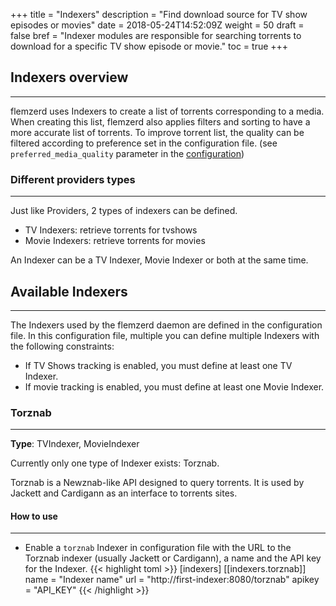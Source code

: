 +++
title = "Indexers"
description = "Find download source for TV show episodes or movies"
date = 2018-05-24T14:52:09Z
weight = 50
draft = false
bref = "Indexer modules are responsible for searching torrents to download for a specific TV show episode or movie."
toc = true
+++

## Indexers overview
---

flemzerd uses Indexers to create a list of torrents corresponding to a media. When creating this list, flemzerd also applies filters and sorting to have a more accurate list of torrents.
To improve torrent list, the quality can be filtered according to preference set in the configuration file. (see `preferred_media_quality` parameter in the [configuration](/docs/configuration))

### Different providers types
---

Just like Providers, 2 types of indexers can be defined.
* TV Indexers: retrieve torrents for tvshows
* Movie Indexers: retrieve torrents for movies

An Indexer can be a TV Indexer, Movie Indexer or both at the same time.

## Available Indexers
---

The Indexers used by the flemzerd daemon are defined in the configuration file. In this configuration file, multiple you can define multiple Indexers with the following constraints:
* If TV Shows tracking is enabled, you must define at least one TV Indexer.
* If movie tracking is enabled, you must define at least one Movie Indexer.

### Torznab
---
**Type**: TVIndexer, MovieIndexer

Currently only one type of Indexer exists: Torznab.

Torznab is a Newznab-like API designed to query torrents. It is used by Jackett and Cardigann as an interface to torrents sites.

#### How to use
---
* Enable a `torznab` Indexer in configuration file with the URL to the Torznab indexer (usually Jackett or Cardigann), a name and the API key for the Indexer.
{{< highlight toml >}}
[indexers]
    [[indexers.torznab]]
        name = "Indexer name"
        url = "http://first-indexer:8080/torznab"
        apikey = "API_KEY"
{{< /highlight >}}
